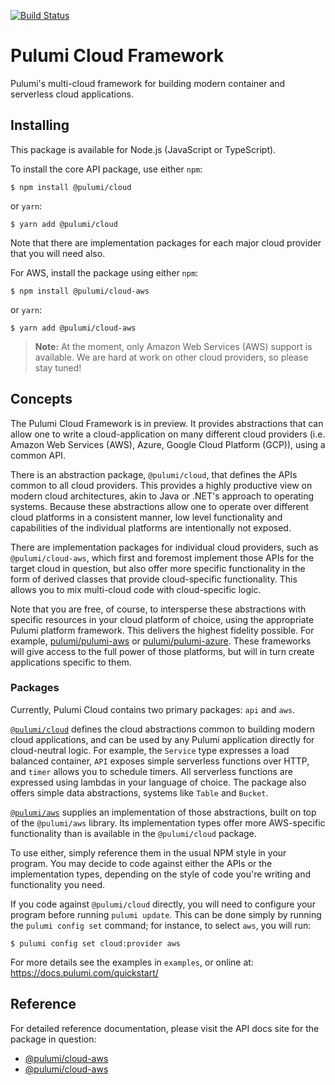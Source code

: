 [![Build Status](https://travis-ci.com/pulumi/pulumi-cloud.svg?token=eHg7Zp5zdDDJfTjY8ejq&branch=master)](https://travis-ci.com/pulumi/pulumi-cloud)

# Pulumi Cloud Framework

Pulumi's multi-cloud framework for building modern container and serverless cloud applications.

## Installing

This package is available for Node.js (JavaScript or TypeScript).

To install the core API package, use either `npm`:

    $ npm install @pulumi/cloud

or `yarn`:

    $ yarn add @pulumi/cloud

Note that there are implementation packages for each major cloud provider that you will need also.

For AWS, install the package using either `npm`:

    $ npm install @pulumi/cloud-aws

or `yarn`:

    $ yarn add @pulumi/cloud-aws

> **Note:** At the moment, only Amazon Web Services (AWS) support is available.  We are hard at work on other
> cloud providers, so please stay tuned!

## Concepts

The Pulumi Cloud Framework is in preview.  It provides abstractions that can allow one to write a cloud-application on
many different cloud providers (i.e. Amazon Web Services (AWS), Azure, Google Cloud Platform (GCP)), using a common API.

There is an abstraction package, `@pulumi/cloud`, that defines the APIs common to all cloud providers.  This provides a
highly productive view on modern cloud architectures, akin to Java or .NET's approach to operating systems.  Because
these abstractions allow one to operate over different cloud platforms in a consistent manner, low level functionality
and capabilities of the individual platforms are intentionally not exposed.

There are implementation packages for individual cloud providers, such as `@pulumi/cloud-aws`, which first and foremost
implement those APIs for the target cloud in question, but also offer more specific functionality in the form of derived
classes that provide cloud-specific functionality.  This allows you to mix multi-cloud code with cloud-specific logic.

Note that you are free, of course, to intersperse these abstractions with specific resources in your cloud
platform of choice, using the appropriate Pulumi platform framework.  This delivers the highest fidelity possible.
For example, [pulumi/pulumi-aws](http://github.com/pulumi/pulumi-aws) or
[pulumi/pulumi-azure](http://github.com/pulumi/pulumi-azure).  These frameworks will give access to the full power of
those platforms, but will in turn create applications specific to them.

### Packages

Currently, Pulumi Cloud contains two primary packages: `api` and `aws`.

[`@pulumi/cloud`](https://github.com/pulumi/pulumi-cloud/tree/master/api) defines the cloud abstractions common to
building modern cloud applications, and can be used by any Pulumi application directly for cloud-neutral logic.  For
example, the `Service` type expresses a load balanced container, `API` exposes simple serverless functions over HTTP,
and `timer` allows you to schedule timers.  All serverless functions are expressed using lambdas in your language of
choice.  The package also offers simple data abstractions, systems like `Table` and `Bucket`.

[`@pulumi/aws`](https://github.com/pulumi/pulumi-cloud/tree/master/api) supplies an implementation of those
abstractions, built on top of the `@pulumi/aws` library.  Its implementation types offer more AWS-specific functionality
than is available in the `@pulumi/cloud` package.

To use either, simply reference them in the usual NPM style in your program.  You may decide to code against either the
APIs or the implementation types, depending on the style of code you're writing and functionality you need.

If you code against `@pulumi/cloud` directly, you will need to configure your program before running `pulumi update`.
This can be done simply by running the `pulumi config set` command; for instance, to select `aws`, you will run:

    $ pulumi config set cloud:provider aws

For more details see the examples in `examples`, or online at: https://docs.pulumi.com/quickstart/

## Reference

For detailed reference documentation, please visit the API docs site for the package in question:

* [@pulumi/cloud-aws](https://pulumi.io/reference/pkg/nodejs/@pulumi/cloud/index.html)
* [@pulumi/cloud-aws](https://pulumi.io/reference/pkg/nodejs/@pulumi/cloud-aws/index.html)
